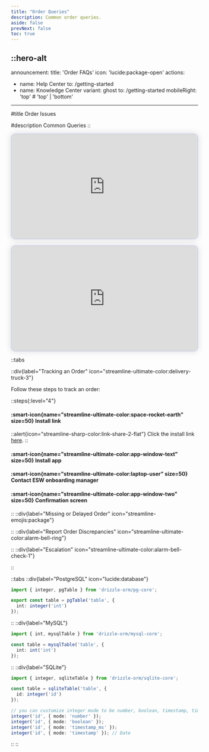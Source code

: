 ```yaml
---
title: "Order Queries"
description: Common order queries.
aside: false
prevNext: false
toc: true
---
```


::hero-alt
---
announcement:
  title: 'Order FAQs'
  icon: 'lucide:package-open'
actions:
  - name: Help Center
    to: /getting-started
  - name: Knowledge Center
    variant: ghost
    to: /getting-started
mobileRight: 'top' # 'top' | 'bottom'
---

#title
Order Issues

#description
Common Queries
::


<div style="display: flex; justify-content: center; align-items: center; width: 100%;">
  <div style="max-width: 800px; width: 100%;">
    <script async src="https://js.storylane.io/js/v2/storylane.js"></script>
    <div class="sl-embed" style="position:relative;padding-bottom:56.25%;width:100%;height:0;transform:scale(1)">
      <iframe loading="lazy" class="sl-demo" src="https://demo.esw.com/demo/qqk5g03mtfbu?embed=inline" name="sl-embed" allow="fullscreen" allowfullscreen style="position:absolute;top:0;left:0;width:100%!important;height:100%!important;border:1px solid rgba(63,95,172,0.35);box-shadow: 0px 0px 18px rgba(26, 19, 72, 0.15);border-radius:10px;box-sizing:border-box;"></iframe>
    </div>
  </div>
</div>

<br>

<div>
  <script async src="https://js.storylane.io/js/v2/storylane.js"></script>
  <div class="sl-embed" style="position:relative;padding-bottom:56.25%;width:100%;height:0;transform:scale(1)">
    <iframe loading="lazy" class="sl-demo" src="https://demo.esw.com/demo/qqk5g03mtfbu?embed=inline" name="sl-embed" allow="fullscreen" allowfullscreen style="position:absolute;top:0;left:0;width:100%!important;height:100%!important;border:1px solid rgba(63,95,172,0.35);box-shadow: 0px 0px 18px rgba(26, 19, 72, 0.15);border-radius:10px;box-sizing:border-box;"></iframe>
  </div>
</div>

::tabs

  ::div{label="Tracking an Order" icon="streamline-ultimate-color:delivery-truck-3"}

  Follow these steps to track an order:

  ::steps{:level="4"}

  #### :smart-icon{name="streamline-ultimate-color:space-rocket-earth" size=50} Install link

  ::alert{icon="streamline-sharp-color:link-share-2-flat"}
  Click the install link <a href="https://apps.shopify.com/esw-card-payments" target="_blank" rel="noopener noreferrer">here</a>.
  ::

  #### :smart-icon{name="streamline-ultimate-color:app-window-text" size=50} Install app

  #### :smart-icon{name="streamline-ultimate-color:laptop-user" size=50} Contact ESW onboarding manager

  #### :smart-icon{name="streamline-ultimate-color:app-window-two" size=50} Confirmation screen

  ::
  ::div{label="Missing or Delayed Order" icon="streamline-emojis:package"}
  <!-- Add content for missing or delayed order here -->
  ::
  ::div{label="Report Order Discrepancies" icon="streamline-ultimate-color:alarm-bell-ring"}
  <!-- Add content for reporting order discrepancies here -->
  ::
  ::div{label="Escalation" icon="streamline-ultimate-color:alarm-bell-check-1"}
  <!-- Add content for escalation here -->
::





::tabs
  ::div{label="PostgreSQL" icon="lucide:database"}
  

  ```ts
  import { integer, pgTable } from 'drizzle-orm/pg-core';

  export const table = pgTable('table', {
    int: integer('int')
  });
  ```
  ::
  ::div{label="MySQL"}
  

  ```ts
  import { int, mysqlTable } from 'drizzle-orm/mysql-core';

  const table = mysqlTable('table', {
    int: int('int')
  });
  ```
  ::
  ::div{label="SQLite"}
  

  ```ts
  import { integer, sqliteTable } from 'drizzle-orm/sqlite-core';

  const table = sqliteTable('table', {
    id: integer('id')
  });

  // you can customize integer mode to be number, boolean, timestamp, timestamp_ms
  integer('id', { mode: 'number' });
  integer('id', { mode: 'boolean' });
  integer('id', { mode: 'timestamp_ms' });
  integer('id', { mode: 'timestamp' }); // Date
  ```
  ::
::
